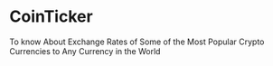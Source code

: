 # CoinTicker
To know About Exchange Rates of Some of the Most Popular Crypto Currencies to Any Currency in the World
